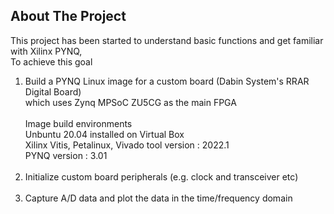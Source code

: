 ## About The Project
This project has been started to understand basic functions and get familiar with Xilinx PYNQ,<br/> 
To achieve this goal<br/> 

1. Build a PYNQ Linux image for a custom board (Dabin System's RRAR Digital Board) <br/> 
   which uses Zynq MPSoC ZU5CG as the main FPGA<br/><br/> 
   Image build environments<br/> 
   Unbuntu 20.04 installed on Virtual Box<br/> 
   Xilinx Vitis, Petalinux, Vivado tool version : 2022.1<br/> 
   PYNQ version : 3.01<br/><br/>  
2. Initialize custom board peripherals (e.g. clock and transceiver etc)<br/><br/>  
3. Capture A/D data and plot the data in the time/frequency domain<br/><br/> 
<br/> 

<!--
## References
-->
